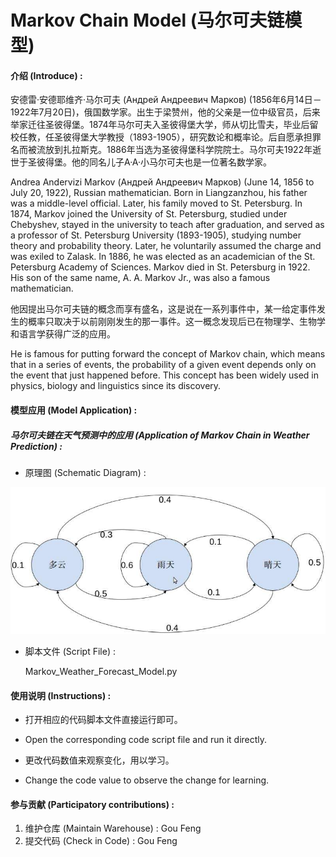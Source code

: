 # Markov Chain Model (马尔可夫链模型)

#### 介绍 (Introduce) :

  安德雷·安德耶维齐·马尔可夫 (Андрей Андреевич Марков) (1856年6月14日－1922年7月20日)，俄国数学家。出生于梁赞州，他的父亲是一位中级官员，后来举家迁往圣彼得堡。1874年马尔可夫入圣彼得堡大学，师从切比雪夫，毕业后留校任教，任圣彼得堡大学教授（1893-1905），研究数论和概率论。后自愿承担罪名而被流放到扎拉斯克。1886年当选为圣彼得堡科学院院士。马尔可夫1922年逝世于圣彼得堡。他的同名儿子A·A·小马尔可夫也是一位著名数学家。

  Andrea Andervizi Markov (Андрей Андреевич Марков) (June 14, 1856 to July 20, 1922), Russian mathematician. Born in Liangzanzhou, his father was a middle-level official. Later, his family moved to St. Petersburg. In 1874, Markov joined the University of St. Petersburg, studied under Chebyshev, stayed in the university to teach after graduation, and served as a professor of St. Petersburg University (1893-1905), studying number theory and probability theory. Later, he voluntarily assumed the charge and was exiled to Zalask. In 1886, he was elected as an academician of the St. Petersburg Academy of Sciences. Markov died in St. Petersburg in 1922. His son of the same name, A. A. Markov Jr., was also a famous mathematician.

  他因提出马尔可夫链的概念而享有盛名，这是说在一系列事件中，某一给定事件发生的概率只取决于以前刚刚发生的那一事件。这一概念发现后已在物理学、生物学和语言学获得广泛的应用。

  He is famous for putting forward the concept of Markov chain, which means that in a series of events, the probability of a given event depends only on the event that just happened before. This concept has been widely used in physics, biology and linguistics since its discovery.

#### 模型应用 (Model Application) :

##### 马尔可夫链在天气预测中的应用 (Application of Markov Chain in Weather Prediction) :

* 原理图 (Schematic Diagram) :

![alt 属性文本](./Markov_Weather_Forecast_Model_2022-10-16.jpeg)

* 脚本文件 (Script File) :

  Markov_Weather_Forecast_Model.py


#### 使用说明 (Instructions) :

* 打开相应的代码脚本文件直接运行即可。
* Open the corresponding code script file and run it directly.

* 更改代码数值来观察变化，用以学习。
* Change the code value to observe the change for learning.

#### 参与贡献 (Participatory contributions) :

1.  维护仓库 (Maintain Warehouse) : Gou Feng
2.  提交代码 (Check in Code) : Gou Feng
